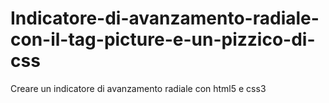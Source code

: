 # Indicatore-di-avanzamento-radiale-con-il-tag-picture-e-un-pizzico-di-css
Creare un indicatore di avanzamento radiale con html5 e css3 
